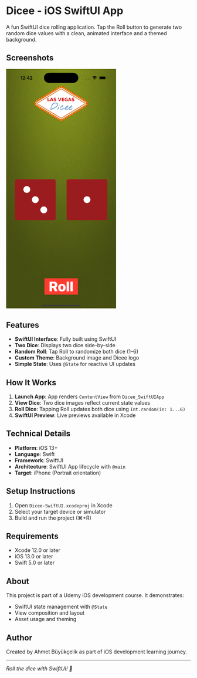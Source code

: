 # Dicee - iOS SwiftUI App

A fun SwiftUI dice rolling application. Tap the Roll button to generate two random dice values with a clean, animated interface and a themed background.

## Screenshots

<img src="./Screenshot.png" width="300" alt="App Screenshot">

## Features

- **SwiftUI Interface**: Fully built using SwiftUI
- **Two Dice**: Displays two dice side-by-side
- **Random Roll**: Tap Roll to randomize both dice (1–6)
- **Custom Theme**: Background image and Dicee logo
- **Simple State**: Uses `@State` for reactive UI updates

## How It Works

1. **Launch App**: App renders `ContentView` from `Dicee_SwiftUIApp`
2. **View Dice**: Two dice images reflect current state values
3. **Roll Dice**: Tapping Roll updates both dice using `Int.random(in: 1...6)`
4. **SwiftUI Preview**: Live previews available in Xcode

## Technical Details

- **Platform**: iOS 13+
- **Language**: Swift
- **Framework**: SwiftUI
- **Architecture**: SwiftUI App lifecycle with `@main`
- **Target**: iPhone (Portrait orientation)

## Setup Instructions

1. Open `Dicee-SwiftUI.xcodeproj` in Xcode
2. Select your target device or simulator
3. Build and run the project (⌘+R)

## Requirements

- Xcode 12.0 or later
- iOS 13.0 or later
- Swift 5.0 or later

## About

This project is part of a Udemy iOS development course. It demonstrates:
- SwiftUI state management with `@State`
- View composition and layout
- Asset usage and theming

## Author

Created by Ahmet Büyükçelik as part of iOS development learning journey.

---

*Roll the dice with SwiftUI! 🎲*

